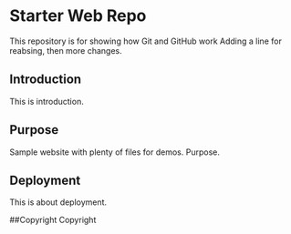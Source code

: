 # Starter Web Repo

This repository is for showing how Git and GitHub work
Adding a line for reabsing, then
more changes.

## Introduction

This is introduction.

## Purpose

Sample website with plenty of files for demos. Purpose.

## Deployment

This is about deployment.

##Copyright
Copyright
